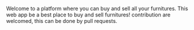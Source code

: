 Welcome to a platform where you can buy and sell all your furnitures. This web app 
be a best place to buy and sell furnitures! contribution are welcomed, this can be done by pull requests.
